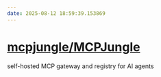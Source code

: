 ```yaml
---
date: 2025-08-12 18:59:39.153869
---
```


# [mcpjungle/MCPJungle](https://github.com/mcpjungle/MCPJungle)

self-hosted MCP gateway and registry for AI agents